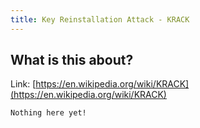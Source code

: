 ```yaml
---
title: Key Reinstallation Attack - KRACK
---
```


## What is this about?

Link: [https://en.wikipedia.org/wiki/KRACK](https://en.wikipedia.org/wiki/KRACK)

```
Nothing here yet!
```